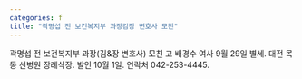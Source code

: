```yaml
---
categories: f
title: "곽명섭 전 보건복지부 과장김장 변호사 모친"
---
```

곽명섭 전 보건복지부 과장(김&장 변호사) 모친 고 배경수 여사 9월 29일 별세. 대전 목동 선병원 장례식장. 발인 10월 1일. 연락처 042-253-4445.